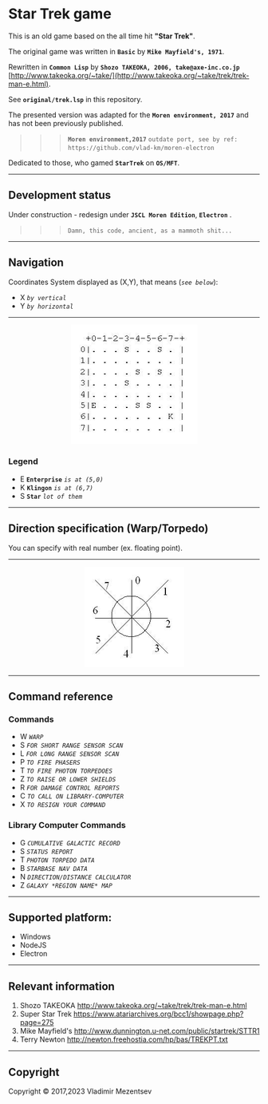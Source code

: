 # Star Trek game
This is an old game based on the all time hit __"Star Trek"__. 

The original game was written in __`Basic`__ by __`Mike Mayfield's, 1971`__. 

Rewritten in __`Common Lisp`__ by __`Shozo TAKEOKA, 2006, take@axe-inc.co.jp`__ [http://www.takeoka.org/~take/](http://www.takeoka.org/~take/trek/trek-man-e.html). 

See __`original/trek.lsp`__ in this repository.

The presented version was adapted for the __`Moren environment, 2017`__ and has not been previously published.
>>> __`Moren environment,2017`__ `outdate port, see by ref: https://github.com/vlad-km/moren-electron` 

Dedicated to those, who gamed __`StarTrek`__ on  __`OS/MFT`__.


___

## Development status
Under construction - redesign under __`JSCL Moren Edition`__, __`Electron`__ .

>>> `Damn, this code, ancient, as a mammoth shit...` 


___

## Navigation


Coordinates System
displayed as (X,Y), that means (_`see below`_): 
- X  _`by vertical`_
- Y  _`by horizontal`_

___
<p align="center">
  <a href="https://github.com/vlad-km">
    <img src="original/fig1.jpg"/>
  </a>
</p>

### Legend
- E __`Enterprise`__ _`is at (5,0)`_
- K __`Klingon`__ _`is at (6,7)`_
- S __`Star`__ _`lot of them`_

___

## Direction specification (Warp/Torpedo)

You can specify with real number (ex. floating point).

___

<p align="center">
  <a href="https://github.com/vlad-km">
    <img src="original/fig2.jpg"/>
  </a>
</p>

___


## Command reference

### Commands

- W  _`WARP`_
- S  _`FOR SHORT RANGE SENSOR SCAN`_
- L  _`FOR LONG RANGE SENSOR SCAN`_
- P  _`TO FIRE PHASERS`_
- T  _`TO FIRE PHOTON TORPEDOES`_
- Z  _`TO RAISE OR LOWER SHIELDS`_
- R  _`FOR DAMAGE CONTROL REPORTS`_
- C  _`TO CALL ON LIBRARY-COMPUTER`_
- X  _`TO RESIGN YOUR COMMAND`_


### Library Computer Commands

- G  _`CUMULATIVE GALACTIC RECORD`_
- S  _`STATUS REPORT`_
- T  _`PHOTON TORPEDO DATA`_
- B  _`STARBASE NAV DATA`_
- N  _`DIRECTION/DISTANCE CALCULATOR`_
- Z  _`GALAXY *REGION NAME* MAP`_

___

## Supported platform:
- Windows
- NodeJS
- Electron

___

## Relevant information
1. Shozo TAKEOKA    http://www.takeoka.org/~take/trek/trek-man-e.html
2. Super Star Trek  https://www.atariarchives.org/bcc1/showpage.php?page=275
3. Mike Mayfield's  http://www.dunnington.u-net.com/public/startrek/STTR1
4. Terry Newton     http://newton.freehostia.com/hp/bas/TREKPT.txt


___

## Copyright
Copyright © 2017,2023 Vladimir Mezentsev



